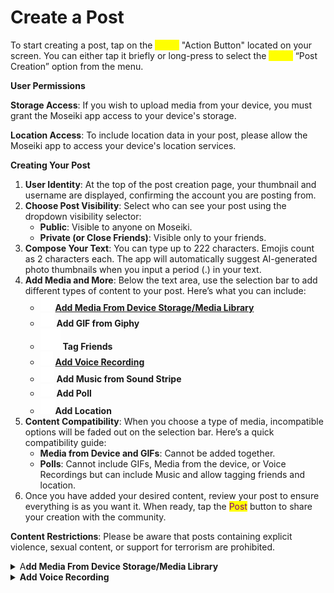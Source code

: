 # Create a Post

To start creating a post, tap on the <mark style="color:yellow;">(icon)</mark> "Action Button" located on your screen. You can either tap it briefly or long-press to select the <mark style="color:yellow;">(icon)</mark> “Post Creation” option from the menu.

**User Permissions**

**Storage Access**: If you wish to upload media from your device, you must grant the Moseiki app access to your device's storage.

**Location Access**: To include location data in your post, please allow the Moseiki app to access your device's location services.

**Creating Your Post**

1. **User Identity**: At the top of the post creation page, your thumbnail and username are displayed, confirming the account you are posting from.
2. **Choose Post Visibility**: Select who can see your post using the dropdown visibility selector:
   * **Public**: Visible to anyone on Moseiki.
   * **Private (or Close Friends)**: Visible only to your friends.
3. **Compose Your Text**: You can type up to 222 characters. Emojis count as 2 characters each. The app will automatically suggest AI-generated photo thumbnails when you input a period (.) in your text.
4. **Add Media and More**: Below the text area, use the selection bar to add different types of content to your post. Here’s what you can include:
   * ![](<../../.gitbook/assets/Frame (1).png>)[**Add Media From Device Storage/Media Library**](https://app.gitbook.com/o/NopSIKLXcyXkMu2SCX9Y/s/ERa0omXloOunEjWXbqWy/\~/changes/22/moseiki-features/share-a-post/create-a-post#add-media-from-device-storage-media-library)
   * ![](<../../.gitbook/assets/Vector (7).png>) **Add GIF from Giphy**
   * ![](../../.gitbook/assets/tagPeopleIcon.svg) **Tag Friends**
   * ![](<../../.gitbook/assets/Frame 6878.png>) [**Add Voice Recording**](https://app.gitbook.com/o/NopSIKLXcyXkMu2SCX9Y/s/ERa0omXloOunEjWXbqWy/\~/changes/22/moseiki-features/share-a-post/create-a-post#add-voice-recording)
   * <img src="../../.gitbook/assets/Vector.svg" alt="" data-size="line"> **Add Music from Sound Stripe**
   * ![](<../../.gitbook/assets/Frame 6877.png>) **Add Poll**
   * ![](<../../.gitbook/assets/Frame 180.png>)**Add Location**
5. **Content Compatibility**: When you choose a type of media, incompatible options will be faded out on the selection bar. Here’s a quick compatibility guide:
   * **Media from Device and GIFs**: Cannot be added together.
   * **Polls**: Cannot include GIFs, Media from the device, or Voice Recordings but can include Music and allow tagging friends and location.
6. Once you have added your desired content, review your post to ensure everything is as you want it. When ready, tap the <mark style="color:purple;">Post</mark> button to share your creation with the community.

**Content Restrictions**: Please be aware that posts containing explicit violence, sexual content, or support for terrorism are prohibited.

<details>

<summary>A<strong>dd Media From Device Storage/Media Library</strong></summary>

**Access and Permissions**

**Storage Access**: Before you can upload media, ensure that you have granted the Moseiki app access to your device's storage. This is necessary to retrieve media files from your device.

**Uploading Media**

1. **Navigate to Media Upload**: Start creating a post and tap on the <mark style="color:purple;">Add Media From Device Storage/Media Library</mark> option in the selection bar on the Post Creation page.
2. **Selecting Media**: You can add up to 10 images or videos per post. Once selected, media files will appear in a thumbnail carousel at the bottom of the screen for easy viewing and management.
3. **Editing Media**:
   * **Photo Editing**: Tap the /Brush button on any photo thumbnail to open the Photo Editing Tool. Here, you can:
     * Apply filters from a carousel of pre-defined options.
     * Crop the photo using the Crop Tool.
     * Adjust orientation with the displayed orientation buttons.
     * Rotate the photo counterclockwise using the rotate button.
     * Use the <mark style="color:purple;">**MO button**</mark> for AI-assisted editing (Note: The MO button is not available for video files).
   * **Video Editing**: Currently, specific video editing tools are not detailed here. Please use external tools for advanced video editing before uploading.
4. **Tagging Friends**: Tap the <mark style="color:purple;">**Friend Tags**</mark> button on a thumbnail to tag friends. A list of 11 frequently interacted friends will appear, or you can search for others via the search bar. You can tag up to 10 friends across all media in a single post. Once tagging is complete, the number of tagged friends will display on the thumbnail.
5. **Removing Media**: To remove a media file, tap the <mark style="color:purple;">**Remove Button**</mark> on the top right of the thumbnail or long-press and drag the thumbnail to the bin icon that appears.
6. After adding and editing your media, finalize your post by adding any final text or settings and then publish to share with your community.

</details>

<details>

<summary><strong>Add Voice Recording</strong></summary>

**Permissions**

Ensure the app has access to your device’s microphone before you start recording.

**Starting an Audio Recording**

* **Access Audio Recording**: In the Post Creation page, tap the "Audio Recording" option on the selection bar to go to the Voice Recording screen.
* **Recording Duration**: By default, you can record up to 22 minutes. Extend this to 60 minutes by toggling the extension button, which will segment the recording into three parts of 22 minutes each.

**Using the Recording Controls**

* **Start Recording**: Tap the microphone button to begin. The recording timeline animates, and the button changes to a pause icon.
* **Pause/Resume Recording**: Tap the pause button to stop recording temporarily. Tap again to resume. The timeline animation will pause when recording is paused and resume when recording restarts.
* **Finalize Recording**: Tap the "Done" button to finish recording. You will be redirected back to the Post Creation view with a default cover visual.

**Managing Audio Clips**

* **View Clips**: Audio clips are displayed in a carousel view. Swipe left or right to navigate between clips.
* **Playback Controls**: Tap the <mark style="color:yellow;">(icon)</mark> play button to listen to a clip, and the <mark style="color:yellow;">(icon)</mark> pause button to stop. The recording's playback includes an animation around your profile picture.
* **Adjust Sound**: Use the mute/unmute buttons to control the audio volume during playback.

**Enhancing Your Audio Post**

* **Change Cover Visual**: Tap the "Add Cover" button to select a new cover image for your audio post. Your profile picture and username are displayed in the middle of the cover by default.
* **Add Tags and Locations**: Tag friends and add location details by selecting the respective options from the selection bar.

**Finalizing Your Post**

* After customizing your audio clips and cover visual, complete your post by adding any final text or settings, then publish to share your recording with the community.

</details>
